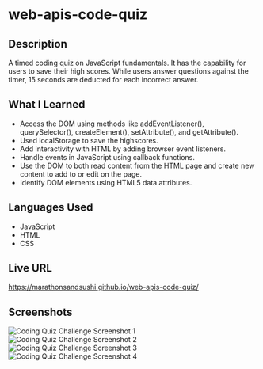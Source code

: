 # web-apis-code-quiz

## Description
A timed coding quiz on JavaScript fundamentals. It has the capability for users to save their high scores. While users answer questions against the timer, 15 seconds are deducted for each incorrect answer.

## What I Learned
- Access the DOM using methods like addEventListener(), querySelector(), createElement(), setAttribute(), and getAttribute().
- Used localStorage to save the highscores.
- Add interactivity with HTML by adding browser event listeners.
- Handle events in JavaScript using callback functions.
- Use the DOM to both read content from the HTML page and create new content to add to or edit on the page.
- Identify DOM elements using HTML5 data attributes.

## Languages Used
* JavaScript
* HTML
* CSS

## Live URL
https://marathonsandsushi.github.io/web-apis-code-quiz/

## Screenshots
![Coding Quiz Challenge Screenshot 1](https://user-images.githubusercontent.com/98371322/156951816-7020698d-7764-44d2-8961-095871721099.png)
![Coding Quiz Challenge Screenshot 2](https://user-images.githubusercontent.com/98371322/156951976-cbed73fc-df9f-46ae-994c-37317dcd7373.png)
![Coding Quiz Challenge Screenshot 3](https://user-images.githubusercontent.com/98371322/156952040-1e616dff-c721-4cd9-b7be-4c31bb827980.png)
![Coding Quiz Challenge Screenshot 4](https://user-images.githubusercontent.com/98371322/156952073-50601f90-ba5f-4f21-999a-95e5071aae16.png)
